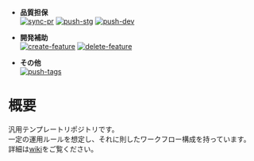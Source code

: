 - **品質担保**  
[![sync-pr](https://github.com/begyyal/xorigin/actions/workflows/sync-pr.yml/badge.svg)](https://github.com/begyyal/xorigin/actions/workflows/sync-pr.yml)
[![push-stg](https://github.com/begyyal/xorigin/actions/workflows/push-stg.yml/badge.svg)](https://github.com/begyyal/xorigin/actions/workflows/push-stg.yml)
[![push-dev](https://github.com/begyyal/xorigin/actions/workflows/push-dev.yml/badge.svg)](https://github.com/begyyal/xorigin/actions/workflows/push-dev.yml)  

- **開発補助**  
[![create-feature](https://github.com/begyyal/xorigin/actions/workflows/create-feature.yml/badge.svg)](https://github.com/begyyal/xorigin/actions/workflows/create-feature.yml)
[![delete-feature](https://github.com/begyyal/xorigin/actions/workflows/delete-feature.yml/badge.svg)](https://github.com/begyyal/xorigin/actions/workflows/delete-feature.yml)  

- **その他**  
[![push-tags](https://github.com/begyyal/xorigin/actions/workflows/push-tags.yml/badge.svg)](https://github.com/begyyal/xorigin/actions/workflows/push-tagse.yml)  

# 概要

汎用テンプレートリポジトリです。  
一定の運用ルールを想定し、それに則したワークフロー構成を持っています。  
詳細は[wiki](https://github.com/begyyal/xorigin/wiki)をご覧ください。  